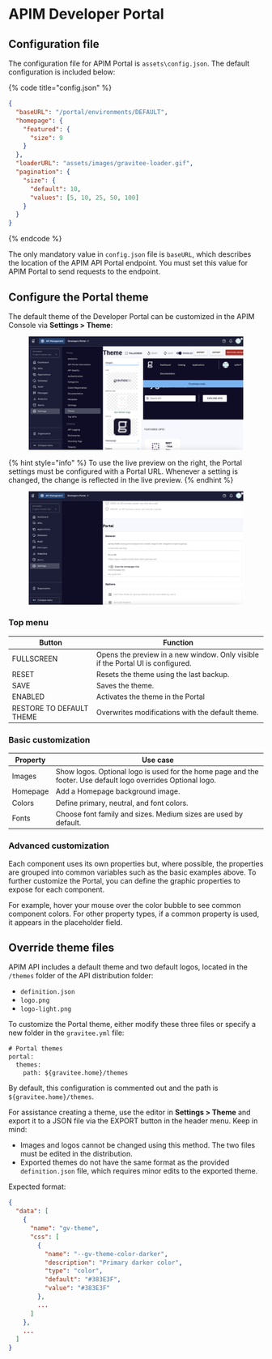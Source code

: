 # APIM Developer Portal

## Configuration file

The configuration file for APIM Portal is `assets\config.json`. The default configuration is included below:

{% code title="config.json" %}
```json
{
  "baseURL": "/portal/environments/DEFAULT",
  "homepage": {
    "featured": {
      "size": 9
    }
  },
  "loaderURL": "assets/images/gravitee-loader.gif",
  "pagination": {
    "size": {
      "default": 10,
      "values": [5, 10, 25, 50, 100]
    }
  }
}
```
{% endcode %}

The only mandatory value in `config.json` file is `baseURL`, which describes the location of the APIM API Portal endpoint. You must set this value for APIM Portal to send requests to the endpoint.

## Configure the Portal theme

The default theme of the Developer Portal can be customized in the APIM Console via **Settings > Theme**:

<figure><img src="../../.gitbook/assets/settings_theme.png" alt=""><figcaption></figcaption></figure>

{% hint style="info" %}
To use the live preview on the right, the Portal settings must be configured with a Portal URL. Whenever a setting is changed, the change is reflected in the live preview.
{% endhint %}

<figure><img src="../../.gitbook/assets/portal_url.png" alt=""><figcaption></figcaption></figure>

### Top menu

| Button                   | Function                                                                        |
| ------------------------ | ------------------------------------------------------------------------------- |
| FULLSCREEN               | Opens the preview in a new window. Only visible if the Portal UI is configured. |
| RESET                    | Resets the theme using the last backup.                                         |
| SAVE                     | Saves the theme.                                                                |
| ENABLED                  | Activates the theme in the Portal                                               |
| RESTORE TO DEFAULT THEME | Overwrites modifications with the default theme.                                |

### Basic customization

| Property | Use case                                                                                                      |
| -------- | ------------------------------------------------------------------------------------------------------------- |
| Images   | Show logos. Optional logo is used for the home page and the footer. Use default logo overrides Optional logo. |
| Homepage | Add a Homepage background image.                                                                              |
| Colors   | Define primary, neutral, and font colors.                                                                     |
| Fonts    | Choose font family and sizes. Medium sizes are used by default.                                               |

### Advanced customization

Each component uses its own properties but, where possible, the properties are grouped into common variables such as the basic examples above. To further customize the Portal, you can define the graphic properties to expose for each component.

For example, hover your mouse over the color bubble to see common component colors. For other property types, if a common property is used, it appears in the placeholder field.

## Override theme files

APIM API includes a default theme and two default logos, located in the `/themes` folder of the API distribution folder:

* `definition.json`
* `logo.png`
* `logo-light.png`

To customize the Portal theme, either modify these three files or specify a new folder in the `gravitee.yml` file:

```
# Portal themes
portal:
  themes:
    path: ${gravitee.home}/themes
```

By default, this configuration is commented out and the path is `${gravitee.home}/themes`.

For assistance creating a theme, use the editor in **Settings > Theme** and export it to a JSON file via the EXPORT button in the header menu. Keep in mind:

* Images and logos cannot be changed using this method. The two files must be edited in the distribution.
* Exported themes do not have the same format as the provided `definition.json` file, which requires minor edits to the exported theme.

Expected format:

```json
{
  "data": [
    {
      "name": "gv-theme",
      "css": [
        {
          "name": "--gv-theme-color-darker",
          "description": "Primary darker color",
          "type": "color",
          "default": "#383E3F",
          "value": "#383E3F"
        },
        ...
      ]
    },
    ...
  ]
}
```

